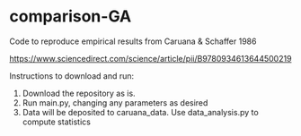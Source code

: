 # comparison-GA
Code to reproduce empirical results from Caruana &amp; Schaffer 1986

https://www.sciencedirect.com/science/article/pii/B9780934613644500219

Instructions to download and run:
1) Download the repository as is.
2) Run main.py, changing any parameters as desired
3) Data will be deposited to caruana_data. Use data_analysis.py to compute statistics
